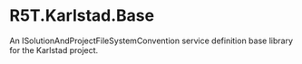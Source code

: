 # R5T.Karlstad.Base
An ISolutionAndProjectFileSystemConvention service definition base library for the Karlstad project.

